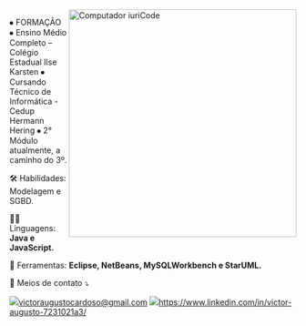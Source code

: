 <img src="https://raw.githubusercontent.com/MicaelliMedeiros/micaellimedeiros/master/image/computer-illustration.png" min-width="400px" max-width="400px" width="400px" align="right" alt="Computador iuriCode">

<p align="left"> 
⦁	FORMAÇÃO
⦁	Ensino Médio Completo – Colégio Estadual Ilse Karsten
⦁	Cursando Técnico de Informática - Cedup Hermann Hering
⦁	2° Módulo atualmente, a caminho do 3º.
</p>
<p align="left">
  🛠️ Habilidades: Modelagem e SGBD.

<p align="left">
  👨‍💻 Linguagens: <strong>Java e JavaScript.</strong>
</p>

<p align="left">
  💼 Ferramentas: <strong>Eclipse, NetBeans, MySQLWorkbench e  StarUML.</strong>
                                          
</p>

<p align="left">
  💌 Meios de contato ⤵️
</p>

<p align="left">
  <a href="#" alt="Gmail">
  <img src="https://img.shields.io/badge/-Gmail-FF0000?style=flat-square&labelColor=FF0000&logo=gmail&logoColor=white&link=mailto:victoraugustocardoso@gmail.com"/>victoraugustocardoso@gmail.com</a>

  <a href="#" alt="Linkedin">
  <img src="https://img.shields.io/badge/-Linkedin-0e76a8?style=flat-square&logo=Linkedin&logoColor=white&link=https://www.linkedin.com/in/victor-augusto-7231021a3/" />https://www.linkedin.com/in/victor-augusto-7231021a3/ </a>

</p>  

